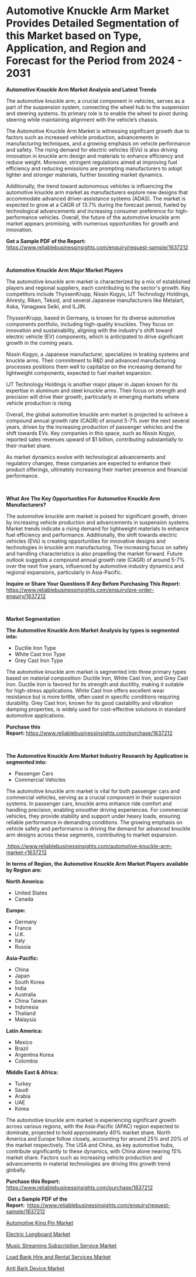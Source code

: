 <p><h1>Automotive Knuckle Arm Market Provides Detailed Segmentation of this Market based on Type, Application, and Region and Forecast for the Period from 2024 - 2031</h1></p><p><strong>Automotive Knuckle Arm Market Analysis and Latest Trends</strong></p>
<p><p>The automotive knuckle arm, a crucial component in vehicles, serves as a part of the suspension system, connecting the wheel hub to the suspension and steering systems. Its primary role is to enable the wheel to pivot during steering while maintaining alignment with the vehicle’s chassis.</p><p>The Automotive Knuckle Arm Market is witnessing significant growth due to factors such as increased vehicle production, advancements in manufacturing techniques, and a growing emphasis on vehicle performance and safety. The rising demand for electric vehicles (EVs) is also driving innovation in knuckle arm design and materials to enhance efficiency and reduce weight. Moreover, stringent regulations aimed at improving fuel efficiency and reducing emissions are prompting manufacturers to adopt lighter and stronger materials, further boosting market dynamics.</p><p>Additionally, the trend toward autonomous vehicles is influencing the automotive knuckle arm market as manufacturers explore new designs that accommodate advanced driver-assistance systems (ADAS). The market is expected to grow at a CAGR of 13.7% during the forecast period, fueled by technological advancements and increasing consumer preference for high-performance vehicles. Overall, the future of the automotive knuckle arm market appears promising, with numerous opportunities for growth and innovation.</p></p>
<p><strong>Get a Sample PDF of the Report:&nbsp;</strong> <a href="https://www.reliablebusinessinsights.com/enquiry/request-sample/1637212">https://www.reliablebusinessinsights.com/enquiry/request-sample/1637212</a></p>
<p>&nbsp;</p>
<p><strong>Automotive Knuckle Arm Major Market Players</strong></p>
<p><p>The automotive knuckle arm market is characterized by a mix of established players and regional suppliers, each contributing to the sector's growth. Key competitors include ThyssenKrupp, Nissin Kogyo, IJT Technology Holdings, Ahresty, Riken, Teksid, and several Japanese manufacturers like Metalart, Aska, Yanagawa Seiki, and ILJIN.</p><p>ThyssenKrupp, based in Germany, is known for its diverse automotive components portfolio, including high-quality knuckles. They focus on innovation and sustainability, aligning with the industry's shift toward electric vehicle (EV) components, which is anticipated to drive significant growth in the coming years.</p><p>Nissin Kogyo, a Japanese manufacturer, specializes in braking systems and knuckle arms. Their commitment to R&D and advanced manufacturing processes positions them well to capitalize on the increasing demand for lightweight components, expected to fuel market expansion.</p><p>IJT Technology Holdings is another major player in Japan known for its expertise in aluminum and steel knuckle arms. Their focus on strength and precision will drive their growth, particularly in emerging markets where vehicle production is rising.</p><p>Overall, the global automotive knuckle arm market is projected to achieve a compound annual growth rate (CAGR) of around 5-7% over the next several years, driven by the increasing production of passenger vehicles and the shift towards EVs. Key companies in this space, such as Nissin Kogyo, reported sales revenues upward of $1 billion, contributing substantially to their market share.</p><p>As market dynamics evolve with technological advancements and regulatory changes, these companies are expected to enhance their product offerings, ultimately increasing their market presence and financial performance.</p></p>
<p>&nbsp;</p>
<p><strong>What Are The Key Opportunities For Automotive Knuckle Arm Manufacturers?</strong></p>
<p><p>The automotive knuckle arm market is poised for significant growth, driven by increasing vehicle production and advancements in suspension systems. Market trends indicate a rising demand for lightweight materials to enhance fuel efficiency and performance. Additionally, the shift towards electric vehicles (EVs) is creating opportunities for innovative designs and technologies in knuckle arm manufacturing. The increasing focus on safety and handling characteristics is also propelling the market forward. Future outlook suggests a compound annual growth rate (CAGR) of around 5-7% over the next five years, influenced by automotive industry dynamics and regional expansions, particularly in Asia-Pacific.</p></p>
<p><strong>Inquire or Share Your Questions If Any Before Purchasing This Report:</strong> <a href="https://www.reliablebusinessinsights.com/enquiry/pre-order-enquiry/1637212">https://www.reliablebusinessinsights.com/enquiry/pre-order-enquiry/1637212</a></p>
<p>&nbsp;</p>
<p><strong>Market Segmentation</strong></p>
<p><strong>The Automotive Knuckle Arm Market Analysis by types is segmented into:</strong></p>
<p><ul><li>Ductile Iron Type</li><li>White Cast Iron Type</li><li>Grey Cast Iron Type</li></ul></p>
<p><p>The automotive knuckle arm market is segmented into three primary types based on material composition: Ductile Iron, White Cast Iron, and Grey Cast Iron. Ductile Iron is favored for its strength and ductility, making it suitable for high-stress applications. White Cast Iron offers excellent wear resistance but is more brittle, often used in specific conditions requiring durability. Grey Cast Iron, known for its good castability and vibration damping properties, is widely used for cost-effective solutions in standard automotive applications.</p></p>
<p><strong>Purchase this Report:&nbsp;</strong><a href="https://www.reliablebusinessinsights.com/purchase/1637212">https://www.reliablebusinessinsights.com/purchase/1637212</a></p>
<p>&nbsp;</p>
<p><strong>The Automotive Knuckle Arm Market Industry Research by Application is segmented into:</strong></p>
<p><ul><li>Passenger Cars</li><li>Commercial Vehicles</li></ul></p>
<p><p>The automotive knuckle arm market is vital for both passenger cars and commercial vehicles, serving as a crucial component in their suspension systems. In passenger cars, knuckle arms enhance ride comfort and handling precision, enabling smoother driving experiences. For commercial vehicles, they provide stability and support under heavy loads, ensuring reliable performance in demanding conditions. The growing emphasis on vehicle safety and performance is driving the demand for advanced knuckle arm designs across these segments, contributing to market expansion.</p></p>
<p><a href="https://www.reliablebusinessinsights.com/automotive-knuckle-arm-market-r1637212">&nbsp;https://www.reliablebusinessinsights.com/automotive-knuckle-arm-market-r1637212</a></p>
<p><strong>In terms of Region, the Automotive Knuckle Arm Market Players available by Region are:</strong></p>
<p>
    <p> <strong> North America: </strong>
        <ul>
            <li>United States</li>
            <li>Canada</li>
        </ul>
        </p> 
    <p> <strong> Europe: </strong>
        <ul>
            <li>Germany</li>
            <li>France</li>
            <li>U.K.</li>
            <li>Italy</li>
            <li>Russia</li>
        </ul>
        </p> 
    <p> <strong> Asia-Pacific: </strong>
        <ul>
            <li>China</li>
            <li>Japan</li>
            <li>South Korea</li>
            <li>India</li>
            <li>Australia</li>
            <li>China Taiwan</li>
            <li>Indonesia</li>
            <li>Thailand</li>
            <li>Malaysia</li>
        </ul>
        </p> 
    <p> <strong> Latin America: </strong>
        <ul>
            <li>Mexico</li>
            <li>Brazil</li>
            <li>Argentina Korea</li>
            <li>Colombia</li>
        </ul>
        </p> 
    <p> <strong> Middle East & Africa: </strong>
        <ul>
            <li>Turkey</li>
            <li>Saudi</li>
            <li>Arabia</li>
            <li>UAE</li>
            <li>Korea</li>
        </ul>
    </p>
    </p>
<p><p>The automotive knuckle arm market is experiencing significant growth across various regions, with the Asia-Pacific (APAC) region expected to dominate, projected to hold approximately 40% market share. North America and Europe follow closely, accounting for around 25% and 20% of the market respectively. The USA and China, as key automotive hubs, contribute significantly to these dynamics, with China alone nearing 15% market share. Factors such as increasing vehicle production and advancements in material technologies are driving this growth trend globally.</p></p>
<p><strong>Purchase this Report: </strong><a href="https://www.reliablebusinessinsights.com/purchase/1637212">https://www.reliablebusinessinsights.com/purchase/1637212</a></p>
<p>&nbsp;<strong>Get a Sample PDF of the Report:&nbsp;&nbsp;</strong><a href="https://www.reliablebusinessinsights.com/enquiry/request-sample/1637212">https://www.reliablebusinessinsights.com/enquiry/request-sample/1637212</a></p>
<p><strong></strong></p>
<p><p><a href="https://github.com/SanjidaMahmud81/Market-Research-Report-List-1/blob/main/automotive-king-pin-market.md">Automotive King Pin Market</a></p><p><a href="https://issuu.com/reportprime-2/docs/electric-longboard-market-size-2030_6dd5625edf2b50">Electric Longboard Market</a></p><p><a href="https://medium.com/@hossainvi014/insights-into-the-music-streaming-subscription-service-market-size-which-is-expanding-with-a-14-2-13e15701ee54?postPublishedType=repub">Music Streaming Subscription Service Market</a></p><p><a href="https://medium.com/@hossainvi014/load-bank-hire-and-rental-services-market-emerging-trends-and-future-prospects-for-period-from-2024-93cc26eb59cb">Load Bank Hire and Rental Services Market</a></p><p><a href="https://issuu.com/reportprime-2/docs/anti-bark-device-market-size-2030.p_5b82053b61d2ed">Anti Bark Device Market</a></p></p>